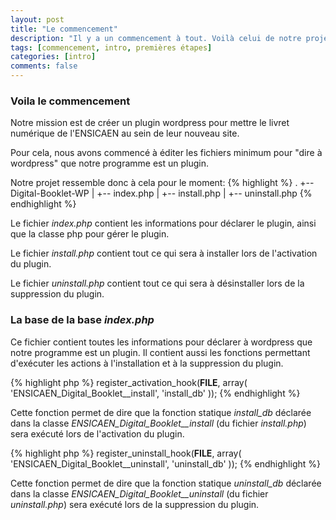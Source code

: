 ```yaml
---
layout: post
title: "Le commencement"
description: "Il y a un commencement à tout. Voilà celui de notre projet"
tags: [commencement, intro, premières étapes]
categories: [intro]
comments: false
---
```


### Voila le commencement

Notre mission est de créer un plugin wordpress pour mettre le livret numérique de l'ENSICAEN au sein de leur nouveau site.

Pour cela, nous avons commencé à éditer les fichiers minimum pour "dire à wordpress" que notre programme est un plugin.

Notre projet ressemble donc à cela pour le moment:
{% highlight %}
.
+-- Digital-Booklet-WP
|   +-- index.php
|   +-- install.php
|   +-- uninstall.php
{% endhighlight %}

Le fichier *index.php* contient les informations pour déclarer le plugin, ainsi que la classe php pour gérer le plugin.

Le fichier *install.php* contient tout ce qui sera à installer lors de l'activation du plugin.

Le fichier *uninstall.php* contient tout ce qui sera à désinstaller lors de la suppression du plugin.

### La base de la base *index.php*

Ce fichier contient toutes les informations pour déclarer à wordpress que notre programme est un plugin. Il contient aussi les fonctions permettant d'exécuter les actions à l'installation et à la suppression du plugin.

{% highlight php %}
register_activation_hook(__FILE__, array( 'ENSICAEN_Digital_Booklet__install', 'install_db' ));
{% endhighlight %}

Cette fonction permet de dire que la fonction statique *install_db* déclarée dans la classe *ENSICAEN_Digital_Booklet__install* (du fichier *install.php*) sera exécuté lors de l'activation du plugin.

{% highlight php %}
register_uninstall_hook(__FILE__, array( 'ENSICAEN_Digital_Booklet__uninstall', 'uninstall_db' ));
{% endhighlight %}

Cette fonction permet de dire que la fonction statique *uninstall_db* déclarée dans la classe *ENSICAEN_Digital_Booklet__uninstall* (du fichier *uninstall.php*) sera exécuté lors de la suppression du plugin.